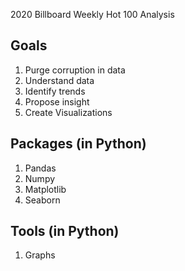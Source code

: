 2020 Billboard Weekly Hot 100 Analysis

## Goals
1. Purge corruption in data
2. Understand data
3. Identify trends
4. Propose insight
5. Create Visualizations

## Packages (in Python)
1. Pandas
2. Numpy
3. Matplotlib
4. Seaborn

## Tools (in Python)
1. Graphs

